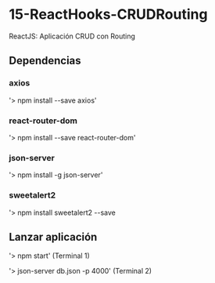 # 15-ReactHooks-CRUDRouting
ReactJS: Aplicación CRUD con Routing

## Dependencias

### axios
'> npm install --save axios'
### react-router-dom
'> npm install --save react-router-dom'
### json-server
'> npm install -g json-server'

### sweetalert2
'> npm install sweetalert2 --save

## Lanzar aplicación 
'> npm start' (Terminal 1)

'> json-server db.json -p 4000' (Terminal 2)
